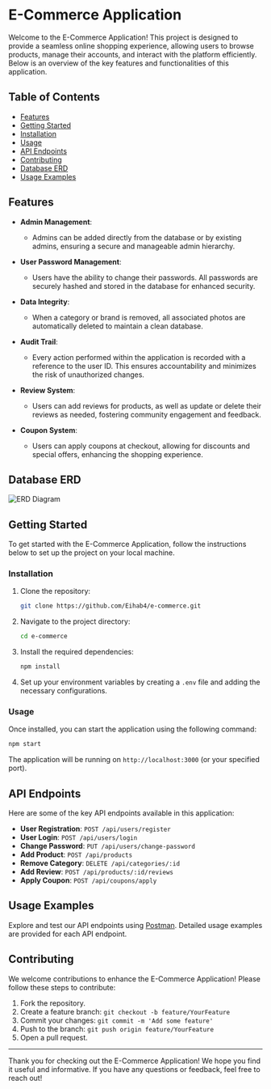 # E-Commerce Application

Welcome to the E-Commerce Application! This project is designed to provide a seamless online shopping experience, allowing users to browse products, manage their accounts, and interact with the platform efficiently. Below is an overview of the key features and functionalities of this application.

## Table of Contents

- [Features](#features)
- [Getting Started](#getting-started)
- [Installation](#installation)
- [Usage](#usage)
- [API Endpoints](#api-endpoints)
- [Contributing](#contributing)
- [Database ERD](#database-erd)
- [Usage Examples](#usage-examples)

## Features

- **Admin Management**: 
  - Admins can be added directly from the database or by existing admins, ensuring a secure and manageable admin hierarchy.

- **User Password Management**: 
  - Users have the ability to change their passwords. All passwords are securely hashed and stored in the database for enhanced security.

- **Data Integrity**: 
  - When a category or brand is removed, all associated photos are automatically deleted to maintain a clean database.

- **Audit Trail**: 
  - Every action performed within the application is recorded with a reference to the user ID. This ensures accountability and minimizes the risk of unauthorized changes.

- **Review System**: 
  - Users can add reviews for products, as well as update or delete their reviews as needed, fostering community engagement and feedback.

- **Coupon System**: 
  - Users can apply coupons at checkout, allowing for discounts and special offers, enhancing the shopping experience.

## Database ERD

![ERD Diagram](https://github.com/Eihab4/E-commerce-App/blob/5873348a5b98ea1836eb858a61ef4c3b7c847a9f/Screenshot%202024-09-12%20at%202.41.30%20AM.png)

## Getting Started

To get started with the E-Commerce Application, follow the instructions below to set up the project on your local machine.

### Installation

1. Clone the repository:
   ```bash
   git clone https://github.com/Eihab4/e-commerce.git
   ```
   
2. Navigate to the project directory:
   ```bash
   cd e-commerce
   ```

3. Install the required dependencies:
   ```bash
   npm install
   ```

4. Set up your environment variables by creating a `.env` file and adding the necessary configurations.

### Usage

Once installed, you can start the application using the following command:

```bash
npm start
```

The application will be running on `http://localhost:3000` (or your specified port).

## API Endpoints

Here are some of the key API endpoints available in this application:

- **User Registration**: `POST /api/users/register`
- **User Login**: `POST /api/users/login`
- **Change Password**: `PUT /api/users/change-password`
- **Add Product**: `POST /api/products`
- **Remove Category**: `DELETE /api/categories/:id`
- **Add Review**: `POST /api/products/:id/reviews`
- **Apply Coupon**: `POST /api/coupons/apply`

## Usage Examples

Explore and test our API endpoints using [Postman](https://documenter.getpostman.com/view/34440263/2sAXqmBkSs). Detailed usage examples are provided for each API endpoint.

## Contributing

We welcome contributions to enhance the E-Commerce Application! Please follow these steps to contribute:

1. Fork the repository.
2. Create a feature branch: `git checkout -b feature/YourFeature`
3. Commit your changes: `git commit -m 'Add some feature'`
4. Push to the branch: `git push origin feature/YourFeature`
5. Open a pull request.


   

---

Thank you for checking out the E-Commerce Application! We hope you find it useful and informative. If you have any questions or feedback, feel free to reach out!


